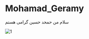 # Mohamad_Geramy


سلام من حمحد حسین گرامی هستم 


![1](https://user-images.githubusercontent.com/61877169/77568437-3f320e80-6ee6-11ea-90d2-7da48b12ae8f.png)
